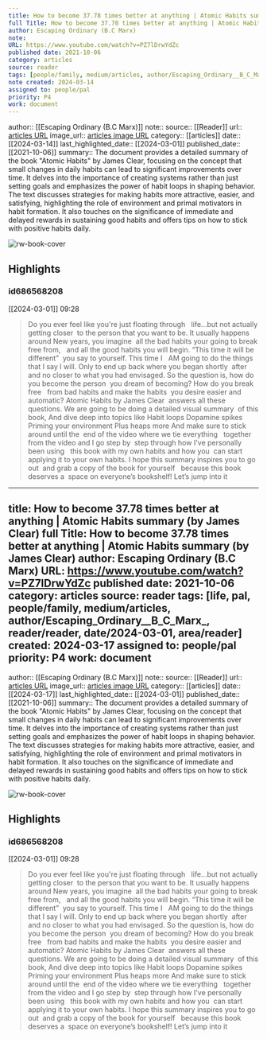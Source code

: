 ```yaml
---
title: How to become 37.78 times better at anything | Atomic Habits summary (by James Clear)
full Title: How to become 37.78 times better at anything | Atomic Habits summary (by James Clear)
author: Escaping Ordinary (B.C Marx)
note: 
URL: https://www.youtube.com/watch?v=PZ7lDrwYdZc
published date: 2021-10-06
category: articles
source: reader
tags: [people/family, medium/articles, author/Escaping_Ordinary__B_C_Marx_, reader/reader, date/2024-03-01, area_family/knowledge_explore]
note created: 2024-03-14
assigned to: people/pal
priority: P4
work: document
---
```

author:: [[Escaping Ordinary (B.C Marx)]]
note:: 
source:: [[Reader]]
url:: [articles URL](https://www.youtube.com/watch?v=PZ7lDrwYdZc)
image_url:: [articles image URL](https://i.ytimg.com/vi/PZ7lDrwYdZc/maxresdefault.jpg)
category:: [[articles]]
date:: [[2024-03-14]]
last_highlighted_date:: [[2024-03-01]]
published_date:: [[2021-10-06]]
summary:: The document provides a detailed summary of the book "Atomic Habits" by James Clear, focusing on the concept that small changes in daily habits can lead to significant improvements over time. It delves into the importance of creating systems rather than just setting goals and emphasizes the power of habit loops in shaping behavior. The text discusses strategies for making habits more attractive, easier, and satisfying, highlighting the role of environment and primal motivators in habit formation. It also touches on the significance of immediate and delayed rewards in sustaining good habits and offers tips on how to stick with positive habits daily.

![rw-book-cover](https://i.ytimg.com/vi/PZ7lDrwYdZc/maxresdefault.jpg)

## Highlights
### id686568208
[[2024-03-01]] 09:28
> Do you ever feel like you're just floating through   life...but not actually getting closer  to the person that you want to be. It usually happens around New years, you imagine  all the bad habits your going to break free from,   and all the good habits you will begin. “This time it will be different”  you say to yourself. This time I   AM going to do the things that I say I will. Only to end up back where you began shortly  after and no closer to what you had envisaged. So the question is, how do you become the person  you dream of becoming? How do you break free   from bad habits and make the habits  you desire easier and automatic?
> Atomic Habits by James Clear  answers all these questions. We are going to be doing a detailed visual summary  of this book, And dive deep into topics like Habit loops Dopamine spikes  Priming your environment Plus heaps more And make sure to stick around until the  end of the video where we tie everything   together from the video and I go step by  step through how I've personally been using   this book with my own habits and how you  can start applying it to your own habits. I hope this summary inspires you to go out  and grab a copy of the book for yourself   because this book deserves a  space on everyone’s bookshelf! Let’s jump into it


---
title: How to become 37.78 times better at anything | Atomic Habits summary (by James Clear)
full Title: How to become 37.78 times better at anything | Atomic Habits summary (by James Clear)
author: Escaping Ordinary (B.C Marx)
URL: https://www.youtube.com/watch?v=PZ7lDrwYdZc
published date: 2021-10-06
category: articles
source: reader
tags: [life, pal, people/family, medium/articles, author/Escaping_Ordinary__B_C_Marx_, reader/reader, date/2024-03-01, area/reader]
created: 2024-03-17
assigned to: people/pal
priority: P4
work: document
---
author:: [[Escaping Ordinary (B.C Marx)]]
note:: 
source:: [[Reader]]
url:: [articles URL](https://www.youtube.com/watch?v=PZ7lDrwYdZc)
image_url:: [articles image URL](https://i.ytimg.com/vi/PZ7lDrwYdZc/maxresdefault.jpg)
category:: [[articles]]
date:: [[2024-03-17]]
last_highlighted_date:: [[2024-03-01]]
published_date:: [[2021-10-06]]
summary:: The document provides a detailed summary of the book "Atomic Habits" by James Clear, focusing on the concept that small changes in daily habits can lead to significant improvements over time. It delves into the importance of creating systems rather than just setting goals and emphasizes the power of habit loops in shaping behavior. The text discusses strategies for making habits more attractive, easier, and satisfying, highlighting the role of environment and primal motivators in habit formation. It also touches on the significance of immediate and delayed rewards in sustaining good habits and offers tips on how to stick with positive habits daily.

![rw-book-cover](https://i.ytimg.com/vi/PZ7lDrwYdZc/maxresdefault.jpg)

## Highlights
### id686568208
[[2024-03-01]] 09:28
> Do you ever feel like you're just floating through   life...but not actually getting closer  to the person that you want to be. It usually happens around New years, you imagine  all the bad habits your going to break free from,   and all the good habits you will begin. “This time it will be different”  you say to yourself. This time I   AM going to do the things that I say I will. Only to end up back where you began shortly  after and no closer to what you had envisaged. So the question is, how do you become the person  you dream of becoming? How do you break free   from bad habits and make the habits  you desire easier and automatic?
> Atomic Habits by James Clear  answers all these questions. We are going to be doing a detailed visual summary  of this book, And dive deep into topics like Habit loops Dopamine spikes  Priming your environment Plus heaps more And make sure to stick around until the  end of the video where we tie everything   together from the video and I go step by  step through how I've personally been using   this book with my own habits and how you  can start applying it to your own habits. I hope this summary inspires you to go out  and grab a copy of the book for yourself   because this book deserves a  space on everyone’s bookshelf! Let’s jump into it


